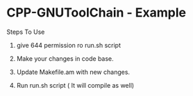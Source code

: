 # CPP-GNUToolChain - Example
Steps To Use

1) give 644 permission ro run.sh script

2) Make your changes in code base.

3) Update Makefile.am with new changes.

4) Run run.sh script ( It will compile as well)
